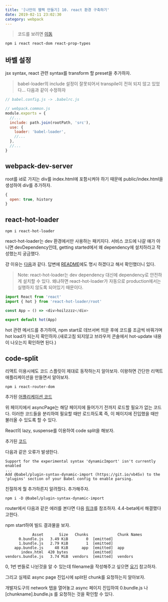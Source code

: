 ```yaml
---
title: '[나만의 웹팩 만들기] 10. react 환경 구축하기'
date: 2019-02-11 23:02:30
category: webpack
---
```


> 코드를 보려면 [이동](https://github.com/hoilzz/create-react-packzz/tree/10-react)

```
npm i react react-dom react-prop-types
```

## 바벨 설정

jsx syntax, react 관련 syntax를 transform 할 preset을 추가하자.

> babel-loader의 include 설정이 잘못되어서 transpile이 전혀 되지 않고 있었다... 다음과 같이 수정하자

```js
// babel.config.js -> .babelrc.js

// webpack.common.js
module.exports = {
  //...
  include: path.join(rootPath, 'src'),
  use: {
    loader: 'babel-loader',
    //...
  },
  //...
}
```

## webpack-dev-server

root를 id로 가지는 div를 index.html에 포함시켜야 하기 때문에 public/index.html을 생성하여 div를 추가하자.

```js
{
  open: true, history
}
```

## react-hot-loader

```
npm i react-hot-loader
```

react-hot-loader는 dev 환경에서만 사용하는 패키지다. 서비스 코드에 나갈 얘가 아니면 devDependency인데, getting started에서 왜 dependency에 설치하라고 작성했는지 궁금했다.

걍 이유는 [다음](https://github.com/gaearon/react-hot-loader/issues/675)과 같다. 답변에 [README](https://github.com/gaearon/react-hot-loader/issues/675)에도 명시 하겠다고 해서 확인했더니 있다.

> Note: react-hot-loader는 dev dependency 대신에 dependency로 안전하게 설치할 수 있다. 왜냐하면 react-hot-loader가 자동으로 production에서는 실행하지 않도록 되어있기 때문이다.

```js
import React from 'react'
import { hot } from 'react-hot-loader/root'

const App = () => <div>hoilzzzz</div>

export default hot(App)
```

hot 관련 메서드를 추가하여, npm start로 데브서버 띄운 후에 코드를 조금씩 바꿔가며 hot load가 되는지 확인하자.(새로고침 되지않고 브라우저 콘솔에서 hot-update 내용이 나오는지 확인하면 된다.)

## code-split

리액트 이용시에도 코드 스플릿이 제대로 동작하는지 알아보자. 이왕하면 간단한 리액트 애플리케이션을 만들면서 알아보자.

```
npm i react-router-dom
```

추가된 [어플리케이션 코드](https://github.com/hoilzz/create-react-boilerplate-hoil/commit/f5509353d0c4b0cad0a3f00d0931c3ab4437c743)

위 페이지에서 asyncPage는 해당 페이지에 들어가기 전까지 로드할 필요가 없는 코드다. 이러한 코드들을 분리하여 필요할 때만 로드하도록 즉, 이 페이지에 진입했을 때만 불러올 수 있도록 할 수 있다.

React의 lazy, suspense를 이용하여 code split을 해보자.

추가된 [코드](https://github.com/hoilzz/create-react-boilerplate-hoil/commit/0d04a7746e6c12e0283ad1391e361941fa67a156)

다음과 같은 오류가 발생한다.

```
Support for the experimental syntax 'dynamicImport' isn't currently enabled
...
Add @babel/plugin-syntax-dynamic-import (https://git.io/vb4Sv) to the 'plugins' section of your Babel config to enable parsing.
```

친절하게 뭘 추가하른지 알려줬다. 추가해주자.

```
npm i -D @babel/plugin-syntax-dynamic-import
```

router에서 다음과 같은 에러를 본다면 다음 [링크](https://github.com/ReactTraining/react-router/issues/6471)를 참조하자. 4.4-beta에서 해결했다고한다.

npm start하여 빌드 결과물을 보자.

```
            Asset       Size   Chunks             Chunk Names
      0.bundle.js   3.49 KiB        0  [emitted]
      1.bundle.js   2.79 KiB        1  [emitted]
    app.bundle.js     48 KiB      app  [emitted]  app
       index.html  420 bytes           [emitted]
vendors.bundle.js   3.74 MiB  vendors  [emitted]  vendors
```

0, 1번 번들로 나뉜것을 알 수 있는데 filename을 작성해주고 싶으면 [요기](https://webpack.js.org/guides/code-splitting/#dynamic-imports) 참고하자.

그리고 실제로 async page 진입시에 split된 chunk를 요청하는지 알아보자.

개발자도구의 network 탭을 열어놓고 async 페이지 진입하여 0.bundle.js 나 [chunkname].bundle.js 를 요청하는 것을 확인할 수 있다.
